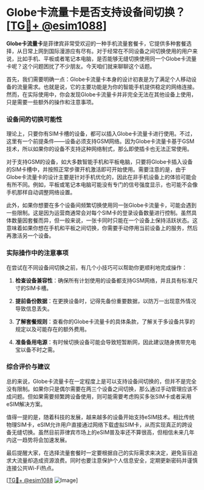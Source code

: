 # Globe卡流量卡是否支持设备间切换？[[TG💪+ @esim1088](https://t.me/s/esim1088)]

**Globe卡流量卡**是菲律宾非常受欢迎的一种手机流量套餐卡，它提供多种套餐选择，从日常上网到国际漫游应有尽有。对于经常在不同设备之间切换使用的用户来说，比如手机、平板或者笔记本电脑，是否能够无缝切换使用同一个Globe卡流量卡呢？这个问题困扰了不少朋友。今天咱们就来聊聊这个话题。

首先，我们需要明确一点：Globe卡流量卡本身的设计初衷是为了满足个人移动设备的流量需求。也就是说，它的主要功能是为你的智能手机提供稳定的网络连接。然而，在实际使用中，你会发现Globe卡流量卡并非完全无法在其他设备上使用，只是需要一些额外的操作和注意事项。

### 设备间的切换可能性

理论上，只要你有SIM卡槽的设备，都可以插入Globe卡流量卡进行使用。不过，这里有一个前提条件——设备必须支持GSM网络。因为Globe卡流量卡基于GSM技术，所以如果你的设备不支持这种网络制式，那么即使插卡也无法正常使用。

对于支持GSM的设备，如大多数智能手机和平板电脑，只要将Globe卡插入设备的SIM卡槽中，并按照正常步骤开机激活即可开始使用。需要注意的是，由于Globe卡流量卡的设计主要是针对手机优化的，因此在非手机设备上的体验可能会有所不同。例如，平板或笔记本电脑可能没有专门的信号强度显示，也可能不会像手机那样自动调整网络设置。

此外，如果你想要在多个设备间频繁切换使用同一张Globe卡流量卡，可能会遇到一些限制。这是因为运营商通常会对每个SIM卡的登录设备数量进行控制。虽然具体数量因套餐而异，但一般来说，一张卡同时只能在一个设备上保持活跃状态。这意味着如果你想在手机和平板之间切换，你需要手动停用当前设备上的服务，然后再激活另一个设备。

### 实际操作中的注意事项

在尝试在不同设备间切换之前，有几个小技巧可以帮助你更顺利地完成操作：

1. **检查设备兼容性**：确保所有计划使用的设备都支持GSM网络，并且具有标准尺寸的SIM卡槽。
   
2. **提前备份数据**：在更换设备时，记得先备份重要数据，以防万一出现意外情况导致信息丢失。

3. **了解套餐规则**：查看你的Globe卡流量卡的具体条款，了解关于多设备共享的规定以及可能存在的额外费用。

4. **准备备用电源**：有时候切换设备可能会导致短暂断网，因此建议随身携带充电宝以备不时之需。

### 综合评价与建议

总的来说，Globe卡流量卡在一定程度上是可以支持设备间切换的，但并不是完全没有限制。如果你只是偶尔需要在两三个设备之间切换，那么通过手动管理应该不成问题。但如果需要频繁跨设备使用，则可能需要考虑购买多张SIM卡或者采用eSIM解决方案。

值得一提的是，随着科技的发展，越来越多的设备开始支持eSIM技术。相比传统物理SIM卡，eSIM允许用户直接通过网络下载虚拟SIM卡，从而实现真正的跨设备无缝切换。虽然目前菲律宾市场上的eSIM普及率还不算很高，但相信未来几年内这一趋势将会加速发展。

最后提醒大家，在选择流量套餐时一定要根据自己的实际需求来决定，避免盲目追求大流量却造成资源浪费。同时也要注意保护个人信息安全，定期更新密码并谨慎连接公共Wi-Fi热点。

[[TG💪+ @esim1088](https://t.me/s/esim1088) ![Image](https://i.postimg.cc/4NQfJmqS/Snipaste-2025-05-13-00-14-12.png)]